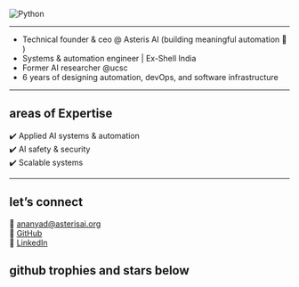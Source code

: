 ![Python](https://img.shields.io/badge/Python-F7C1D9?style=flat&logo=python&logoColor=white) 

---                        

- Technical founder & ceo @ Asteris AI (building meaningful automation 💫 )
- Systems & automation engineer | Ex-Shell India 
- Former AI researcher @ucsc
- 6 years of designing automation, devOps, and software infrastructure  

---

  ## areas of Expertise  

  ✔️ Applied AI systems & automation  
  ✔️ AI safety & security  
  ✔️ Scalable systems  

 
---

## let’s connect  

📧 [ananyad@asterisai.org](mailto:ananyad@asterisai.org)  
🔗 [GitHub](https://github.com/ananyadd)  
💼 [LinkedIn](https://www.linkedin.com/in/ananya-das-a3016059/)

## github trophies and stars below 
